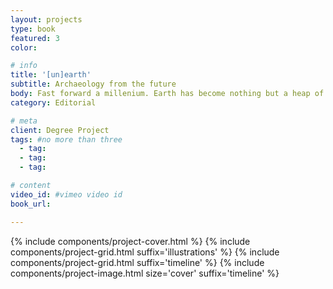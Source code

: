 ```yaml
---
layout: projects
type: book
featured: 3
color: 

# info
title: '[un]earth'
subtitle: Archaeology from the future
body: Fast forward a millenium. Earth has become nothing but a heap of ruin. A world forgotten in time and space... Almost. Coming from the outer limits of the cosmos, a race discovers our planet. Seeing it desolate, with no explanation why, they start to dig the surface, excavating the past.
category: Editorial

# meta
client: Degree Project
tags: #no more than three
  - tag: 
  - tag: 
  - tag: 

# content
video_id: #vimeo video id
book_url: 

---
```


<!-- <p>[UN]EARTH offers us a vision. One that a civilization from space is going to lay on our society, our lifestyle, our behaviours. A project that uses sience-fiction to speak about the problems in our world, a glimpse that helps us question its methods. This project is a graphic anthology, a history book that tells us a tale, a new myth of world destruction.</p>
<p>The immersion had to be complete. The aliens have their own writing, a limitless curiosity. They offer us their understanding of our world as they discovered it, and the harvested digital relics, damaged by time.</p> -->

{% include components/project-cover.html %}
{% include components/project-grid.html 
  suffix='illustrations'
%}
{% include components/project-grid.html 
  suffix='timeline'
%}
{% include components/project-image.html 
  size='cover'
  suffix='timeline'
%}
